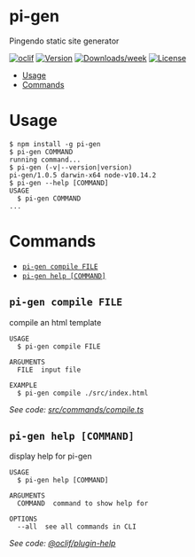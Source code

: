 pi-gen
======

Pingendo static site generator

[![oclif](https://img.shields.io/badge/cli-oclif-brightgreen.svg)](https://oclif.io)
[![Version](https://img.shields.io/npm/v/pi-gen.svg)](https://npmjs.org/package/pi-gen)
[![Downloads/week](https://img.shields.io/npm/dw/pi-gen.svg)](https://npmjs.org/package/pi-gen)
[![License](https://img.shields.io/npm/l/pi-gen.svg)](https://github.com/gseregni/pi-gen/blob/master/package.json)

<!-- toc -->
* [Usage](#usage)
* [Commands](#commands)
<!-- tocstop -->
# Usage
<!-- usage -->
```sh-session
$ npm install -g pi-gen
$ pi-gen COMMAND
running command...
$ pi-gen (-v|--version|version)
pi-gen/1.0.5 darwin-x64 node-v10.14.2
$ pi-gen --help [COMMAND]
USAGE
  $ pi-gen COMMAND
...
```
<!-- usagestop -->
# Commands
<!-- commands -->
* [`pi-gen compile FILE`](#pi-gen-compile-file)
* [`pi-gen help [COMMAND]`](#pi-gen-help-command)

## `pi-gen compile FILE`

compile an html template

```
USAGE
  $ pi-gen compile FILE

ARGUMENTS
  FILE  input file

EXAMPLE
  $ pi-gen compile ./src/index.html
```

_See code: [src/commands/compile.ts](https://github.com/gseregni/pi-gen/blob/v1.0.5/src/commands/compile.ts)_

## `pi-gen help [COMMAND]`

display help for pi-gen

```
USAGE
  $ pi-gen help [COMMAND]

ARGUMENTS
  COMMAND  command to show help for

OPTIONS
  --all  see all commands in CLI
```

_See code: [@oclif/plugin-help](https://github.com/oclif/plugin-help/blob/v2.1.6/src/commands/help.ts)_
<!-- commandsstop -->
